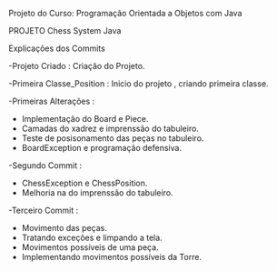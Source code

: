 Projeto do Curso: Programação Orientada a Objetos com Java

PROJETO Chess System Java

Explicações dos Commits

-Projeto Criado : Criação do Projeto.

-Primeira Classe_Position : Inicio do projeto , criando primeira classe.

-Primeiras Alterações :
* Implementação do Board e Piece.
* Camadas do xadrez e imprenssão do tabuleiro.
* Teste de posisonamento das peças no tabuleiro.
* BoardException e programação defensiva.


-Segundo Commit : 
* ChessException e ChessPosition.
* Melhoria na do imprenssão do tabuleiro.

-Terceiro Commit :
* Movimento das peças.
* Tratando exceções e limpando a tela.
* Movimentos possíveis de uma peça.
* Implementando movimentos possíveis da Torre.